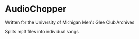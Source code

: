# AudioChopper

Written for the University of Michigan Men's Glee Club Archives

Splits mp3 files into individual songs
